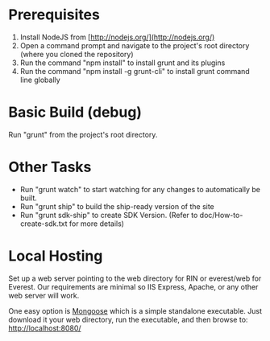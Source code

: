 # Prerequisites
1. Install NodeJS from [http://nodejs.org/](http://nodejs.org/)
2. Open a command prompt and navigate to the project's root directory (where you cloned the repository)
3. Run the command "npm install" to install grunt and its plugins
4. Run the command "npm install -g grunt-cli" to install grunt command line globally

# Basic Build (debug)
Run "grunt" from the project's root directory. 

# Other Tasks
- Run "grunt watch" to start watching for any changes to automatically be built.
- Run "grunt ship" to build the ship-ready version of the site
- Run "grunt sdk-ship" to create SDK Version. (Refer to doc/How-to-create-sdk.txt for more details)

# Local Hosting
Set up a web server pointing to the web directory for RIN or everest/web for Everest. Our requirements are minimal so IIS Express, Apache, or any other web server will work. 

One easy option is [Mongoose](https://code.google.com/p/mongoose/) which is a simple standalone executable. Just download it your web directory, run the executable, and then browse to: [http://localhost:8080/](http://localhost:8080/)

